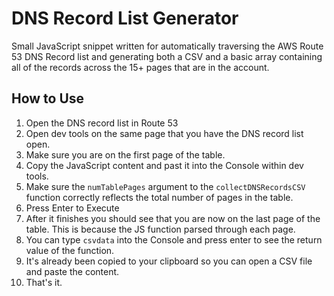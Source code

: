 # DNS Record List Generator

Small JavaScript snippet written for automatically traversing the AWS Route 53 DNS Record list and generating both a CSV and a basic array containing all of the records across the 15+ pages that are in the account.

## How to Use

1. Open the DNS record list in Route 53
2. Open dev tools on the same page that you have the DNS record list open.
3. Make sure you are on the first page of the table.
4. Copy the JavaScript content and past it into the Console within dev tools.
5. Make sure the `numTablePages` argument to the `collectDNSRecordsCSV` function correctly reflects the total number of pages in the table.
6. Press Enter to Execute
7. After it finishes you should see that you are now on the last page of the table. This is because the JS function parsed through each page.
8. You can type `csvdata` into the Console and press enter to see the return value of the function.
9. It's already been copied to your clipboard so you can open a CSV file and paste the content.
10. That's it.
